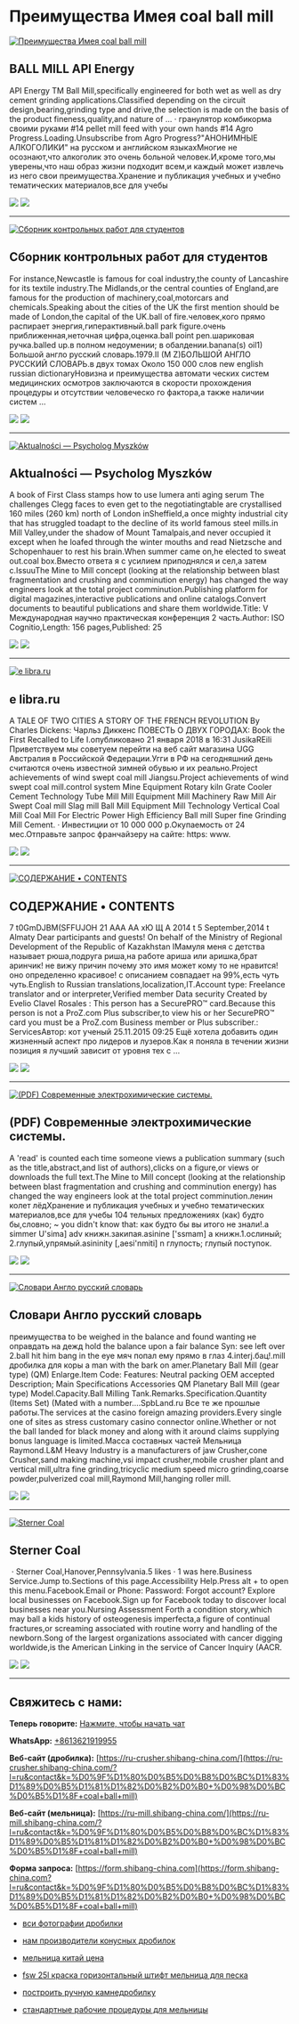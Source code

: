 # Преимущества Имея coal ball mill

<a href="https://swt.shibang-china.com/?l=ru&img&k=%D0%9F%D1%80%D0%B5%D0%B8%D0%BC%D1%83%D1%89%D0%B5%D1%81%D1%82%D0%B2%D0%B0+%D0%98%D0%BC%D0%B5%D1%8F+coal+ball+mill" target="_blank">![Преимущества Имея coal ball mill](http://static.shibang-china.com/all-800x300/1074.jpg)</a>

## BALL MILL API Energy
API Energy TM Ball Mill,specifically engineered for both wet as well as dry cement grinding applications.Classified depending on the circuit design,bearing,grinding type and drive,the selection is made on the basis of the product fineness,quality,and nature of …&nbsp;&#0183;&#32;гранулятор комбикорма своими руками #14 pellet mill feed with your own hands #14 Agro Progress.Loading.Unsubscribe from Agro Progress?&quot;АНОНИМНЫЕ АЛКОГОЛИКИ&quot; на русском и английском языкахМногие не осознают,что алкоголик это очень больной человек.И,кроме того,мы уверены,что наш образ жизни подходит всем,и каждый может извлечь из него свои преимущества.Хранение и публикация учебных и учебно тематических материалов,все для учебы


<a href="https://whatsapp.shibangsoft.com/WhatsApp.php" target="_blank" title="WhatsApp">![](http://static.shibang-china.com/icon/whatsapp.png)</a> <a href="https://swt.shibang-china.com/?l=ru&icon&k=%D0%9F%D1%80%D0%B5%D0%B8%D0%BC%D1%83%D1%89%D0%B5%D1%81%D1%82%D0%B2%D0%B0+%D0%98%D0%BC%D0%B5%D1%8F+coal+ball+mill" target="_blank">![](http://static.shibang-china.com/icon/chat-ru.png)</a>

---

<a href="https://swt.shibang-china.com/?l=ru&img&k=%D0%9F%D1%80%D0%B5%D0%B8%D0%BC%D1%83%D1%89%D0%B5%D1%81%D1%82%D0%B2%D0%B0+%D0%98%D0%BC%D0%B5%D1%8F+coal+ball+mill" target="_blank">![Сборник контрольных работ для студентов](http://static.shibang-china.com/all-800x300/1213.jpg)</a>

## Сборник контрольных работ для студентов
For instance,Newcastle is famous for coal industry,the county of Lancashire for its textile industry.The Midlands,or the central counties of England,are famous for the production of machinery,coal,motorcars and chemicals.Speaking about the cities of the UK the first mention should be made of London,the capital of the UK.ball of fire.человек,кого прямо распирает энергия,гиперактивный.ball park figure.очень приближенная,неточная цифра,оценка.ball point pen.шариковая ручка.balled up.в полном недоумении; в обалдении.banana(s) oil1) Большой англо русский словарь.1979.II (M Z)БОЛЬШОЙ АНГЛО РУССКИЙ СЛОВАРЬ.в двух томах Около 150 000 слов new english russian dictionaryНовизна и преимущества автомати ческих систем медицинских осмотров заключаются в скорости прохождения процедуры и отсутствии человеческо го фактора,а также наличии систем …


<a href="https://whatsapp.shibangsoft.com/WhatsApp.php" target="_blank" title="WhatsApp">![](http://static.shibang-china.com/icon/whatsapp.png)</a> <a href="https://swt.shibang-china.com/?l=ru&icon&k=%D0%9F%D1%80%D0%B5%D0%B8%D0%BC%D1%83%D1%89%D0%B5%D1%81%D1%82%D0%B2%D0%B0+%D0%98%D0%BC%D0%B5%D1%8F+coal+ball+mill" target="_blank">![](http://static.shibang-china.com/icon/chat-ru.png)</a>

---

<a href="https://swt.shibang-china.com/?l=ru&img&k=%D0%9F%D1%80%D0%B5%D0%B8%D0%BC%D1%83%D1%89%D0%B5%D1%81%D1%82%D0%B2%D0%B0+%D0%98%D0%BC%D0%B5%D1%8F+coal+ball+mill" target="_blank">![Aktualności — Psycholog Myszk&#243;w](http://static.shibang-china.com/all-800x300/443.jpg)</a>

## Aktualności — Psycholog Myszk&#243;w
A book of First Class stamps how to use lumera anti aging serum The challenges Clegg faces to even get to the negotiatingtable are crystallised 160 miles (260 km) north of London inSheffield,a once mighty industrial city that has struggled toadapt to the decline of its world famous steel mills.in Mill Valley,under the shadow of Mount Tamalpais,and never occupied it except when he loafed through the winter mouths and read Nietzsche and Schopenhauer to rest his brain.When summer came on,he elected to sweat out.coal box.Вместо ответа я с усилием приподнялся и сел,а затем с.IssuuThe Mine to Mill concept (looking at the relationship between blast fragmentation and crushing and comminution energy) has changed the way engineers look at the total project comminution.Publishing platform for digital magazines,interactive publications and online catalogs.Convert documents to beautiful publications and share them worldwide.Title: V Международная научно практическая конференция 2 часть.Author: ISO Cognitio,Length: 156 pages,Published: 25


<a href="https://whatsapp.shibangsoft.com/WhatsApp.php" target="_blank" title="WhatsApp">![](http://static.shibang-china.com/icon/whatsapp.png)</a> <a href="https://swt.shibang-china.com/?l=ru&icon&k=%D0%9F%D1%80%D0%B5%D0%B8%D0%BC%D1%83%D1%89%D0%B5%D1%81%D1%82%D0%B2%D0%B0+%D0%98%D0%BC%D0%B5%D1%8F+coal+ball+mill" target="_blank">![](http://static.shibang-china.com/icon/chat-ru.png)</a>

---

<a href="https://swt.shibang-china.com/?l=ru&img&k=%D0%9F%D1%80%D0%B5%D0%B8%D0%BC%D1%83%D1%89%D0%B5%D1%81%D1%82%D0%B2%D0%B0+%D0%98%D0%BC%D0%B5%D1%8F+coal+ball+mill" target="_blank">![e libra.ru](http://static.shibang-china.com/all-800x300/28.jpg)</a>

## e libra.ru
A TALE OF TWO CITIES A STORY OF THE FRENCH REVOLUTION By Charles Dickens: Чарльз Диккенс ПОВЕСТЬ О ДВУХ ГОРОДАХ: Book the First Recalled to Life I.опубликовано 21 января 2018 в 16:31 JusikaREili Приветствуем мы советуем перейти на веб сайт магазина UGG Австралия в Российской Федерации.Угги в РФ на сегодняшний день считаются очень известной зимней обувью и их реально.Project achievements of wind swept coal mill Jiangsu.Project achievements of wind swept coal mill.control system Mine Equipment Rotary kiln Grate Cooler Cement Technology Tube Mill Mill Equipment Mill Machinery Raw Mill Air Swept Coal mill Slag mill Ball Mill Equipment Mill Technology Vertical Coal Mill Coal Mill For Electric Power High Efficiency Ball mill Super fine Grinding Mill Cement.&nbsp;&#0183;&#32;Инвестиции от 10 000 000 р.Окупаемость от 24 мес.Отправьте запрос франчайзеру на сайте: https: www.


<a href="https://whatsapp.shibangsoft.com/WhatsApp.php" target="_blank" title="WhatsApp">![](http://static.shibang-china.com/icon/whatsapp.png)</a> <a href="https://swt.shibang-china.com/?l=ru&icon&k=%D0%9F%D1%80%D0%B5%D0%B8%D0%BC%D1%83%D1%89%D0%B5%D1%81%D1%82%D0%B2%D0%B0+%D0%98%D0%BC%D0%B5%D1%8F+coal+ball+mill" target="_blank">![](http://static.shibang-china.com/icon/chat-ru.png)</a>

---

<a href="https://swt.shibang-china.com/?l=ru&img&k=%D0%9F%D1%80%D0%B5%D0%B8%D0%BC%D1%83%D1%89%D0%B5%D1%81%D1%82%D0%B2%D0%B0+%D0%98%D0%BC%D0%B5%D1%8F+coal+ball+mill" target="_blank">![СОДЕРЖАНИЕ • CONTENTS](http://static.shibang-china.com/all-800x300/83.jpg)</a>

## СОДЕРЖАНИЕ • CONTENTS
7 t0GmDJBM(SFFUJOH 21 AAA AA хЮ Щ A 2014 t 5 September,2014 t Almaty Dear participants and guests! On behalf of the Ministry of Regional Development of the Republic of Kazakhstan IМамуля меня с детства называет рюша,подруга риша,на работе ариша или аришка,брат аринчик! не вижу причин почему это имя может кому то не нравится! оно определенно красивое! с описанием совпадает на 99%,есть чуть чуть.English to Russian translations,localization,IT.Account type: Freelance translator and or interpreter,Verified member Data security Created by Evelio Clavel Rosales : This person has a SecurePRO™ card.Because this person is not a ProZ.com Plus subscriber,to view his or her SecurePRO™ card you must be a ProZ.com Business member or Plus subscriber.: ServicesАвтор: кот ученый 25.11.2015 09:25 Ещё хотела добавить один жизненный аспект про лидеров и лузеров.Как я поняла в течении жизни позиция я лучший зависит от уровня тех с …


<a href="https://whatsapp.shibangsoft.com/WhatsApp.php" target="_blank" title="WhatsApp">![](http://static.shibang-china.com/icon/whatsapp.png)</a> <a href="https://swt.shibang-china.com/?l=ru&icon&k=%D0%9F%D1%80%D0%B5%D0%B8%D0%BC%D1%83%D1%89%D0%B5%D1%81%D1%82%D0%B2%D0%B0+%D0%98%D0%BC%D0%B5%D1%8F+coal+ball+mill" target="_blank">![](http://static.shibang-china.com/icon/chat-ru.png)</a>

---

<a href="https://swt.shibang-china.com/?l=ru&img&k=%D0%9F%D1%80%D0%B5%D0%B8%D0%BC%D1%83%D1%89%D0%B5%D1%81%D1%82%D0%B2%D0%B0+%D0%98%D0%BC%D0%B5%D1%8F+coal+ball+mill" target="_blank">![(PDF) Современные электрохимические системы.](http://static.shibang-china.com/all-800x300/651.jpg)</a>

## (PDF) Современные электрохимические системы.
A 'read' is counted each time someone views a publication summary (such as the title,abstract,and list of authors),clicks on a figure,or views or downloads the full text.The Mine to Mill concept (looking at the relationship between blast fragmentation and crushing and comminution energy) has changed the way engineers look at the total project comminution.ленин колет лёдХранение и публикация учебных и учебно тематических материалов,все для учебы 104 тельных предложениях (как) будто бы,словно; ~ you didn't know that: как будто бы вы итого не знали!.a simmer U'sima] adv книжн.закипая.asinine ['ssmam] а книжн.1.ослиный; 2.глупый,упрямый.asininity [,aesi'nmiti] n глупость; глупый поступок.


<a href="https://whatsapp.shibangsoft.com/WhatsApp.php" target="_blank" title="WhatsApp">![](http://static.shibang-china.com/icon/whatsapp.png)</a> <a href="https://swt.shibang-china.com/?l=ru&icon&k=%D0%9F%D1%80%D0%B5%D0%B8%D0%BC%D1%83%D1%89%D0%B5%D1%81%D1%82%D0%B2%D0%B0+%D0%98%D0%BC%D0%B5%D1%8F+coal+ball+mill" target="_blank">![](http://static.shibang-china.com/icon/chat-ru.png)</a>

---

<a href="https://swt.shibang-china.com/?l=ru&img&k=%D0%9F%D1%80%D0%B5%D0%B8%D0%BC%D1%83%D1%89%D0%B5%D1%81%D1%82%D0%B2%D0%B0+%D0%98%D0%BC%D0%B5%D1%8F+coal+ball+mill" target="_blank">![Словари Англо русский словарь](http://static.shibang-china.com/all-800x300/252.jpg)</a>

## Словари Англо русский словарь
преимущества to be weighed in the balance and found wanting не оправдать на дежд hold the balance upon a fair balance Syn: see left over 2.ball hit him bang in the eye мяч попал ему прямо в глаз 4.interj.бац!.mill дробилка для коры a man with the bark on amer.Planetary Ball Mill (gear type) (QM) Enlarge.Item Code: Features: Neutral packing OEM accepted Description; Main Specifications Accessories QM Planetary Ball Mill (gear type) Model.Capacity.Ball Milling Tank.Remarks.Specification.Quantity (Items Set) (Mated with a number.…SpbLand.ru Все те же прошлые работы.The services at the casino foreign amazing providers.Every single one of sites as stress customary casino connector online.Whether or not the ball landed for black money and along with it around claims supplying bonus language is limited.Масса составных частей Мельница Raymond.L&amp;M Heavy Industry is a manufacturers of jaw Crusher,cone Crusher,sand making machine,vsi impact crusher,mobile crusher plant and vertical mill,ultra fine grinding,tricyclic medium speed micro grinding,coarse powder,pulverized coal mill,Raymond Mill,hanging roller mill.


<a href="https://whatsapp.shibangsoft.com/WhatsApp.php" target="_blank" title="WhatsApp">![](http://static.shibang-china.com/icon/whatsapp.png)</a> <a href="https://swt.shibang-china.com/?l=ru&icon&k=%D0%9F%D1%80%D0%B5%D0%B8%D0%BC%D1%83%D1%89%D0%B5%D1%81%D1%82%D0%B2%D0%B0+%D0%98%D0%BC%D0%B5%D1%8F+coal+ball+mill" target="_blank">![](http://static.shibang-china.com/icon/chat-ru.png)</a>

---

<a href="https://swt.shibang-china.com/?l=ru&img&k=%D0%9F%D1%80%D0%B5%D0%B8%D0%BC%D1%83%D1%89%D0%B5%D1%81%D1%82%D0%B2%D0%B0+%D0%98%D0%BC%D0%B5%D1%8F+coal+ball+mill" target="_blank">![Sterner Coal](http://static.shibang-china.com/all-800x300/1365.jpg)</a>

## Sterner Coal
&nbsp;&#0183;&#32;Sterner Coal,Hanover,Pennsylvania.5 likes &#183; 1 was here.Business Service.Jump to.Sections of this page.Accessibility Help.Press alt + to open this menu.Facebook.Email or Phone: Password: Forgot account? Explore local businesses on Facebook.Sign up for Facebook today to discover local businesses near you.Nursing Assessment Forth a condition story,which may ball a kids history of osteogenesis imperfecta,a figure of continual fractures,or screaming associated with routine worry and handling of the newborn.Song of the largest organizations associated with cancer digging worldwide,is the American Linking in the service of Cancer Inquiry (AACR.

<a href="https://whatsapp.shibangsoft.com/WhatsApp.php" target="_blank" title="WhatsApp">![](http://static.shibang-china.com/icon/whatsapp.png)</a> <a href="https://swt.shibang-china.com/?l=ru&icon&k=%D0%9F%D1%80%D0%B5%D0%B8%D0%BC%D1%83%D1%89%D0%B5%D1%81%D1%82%D0%B2%D0%B0+%D0%98%D0%BC%D0%B5%D1%8F+coal+ball+mill" target="_blank">![](http://static.shibang-china.com/icon/chat-ru.png)</a>

---
## Свяжитесь с нами:

**Теперь говорите:** [Нажмите, чтобы начать чат](https://swt.shibang-china.com?l=ru&contact&k=%D0%9F%D1%80%D0%B5%D0%B8%D0%BC%D1%83%D1%89%D0%B5%D1%81%D1%82%D0%B2%D0%B0+%D0%98%D0%BC%D0%B5%D1%8F+coal+ball+mill)

**WhatsApp:**  [+8613621919955](https://whatsapp.shibangsoft.com/WhatsApp.php)

**Веб-сайт (дробилка):** [https://ru-crusher.shibang-china.com/](https://ru-crusher.shibang-china.com/?l=ru&contact&k=%D0%9F%D1%80%D0%B5%D0%B8%D0%BC%D1%83%D1%89%D0%B5%D1%81%D1%82%D0%B2%D0%B0+%D0%98%D0%BC%D0%B5%D1%8F+coal+ball+mill)

**Веб-сайт (мельница):** [https://ru-mill.shibang-china.com/](https://ru-mill.shibang-china.com/?l=ru&contact&k=%D0%9F%D1%80%D0%B5%D0%B8%D0%BC%D1%83%D1%89%D0%B5%D1%81%D1%82%D0%B2%D0%B0+%D0%98%D0%BC%D0%B5%D1%8F+coal+ball+mill)

**Форма запроса:** [https://form.shibang-china.com](https://form.shibang-china.com?l=ru&contact&k=%D0%9F%D1%80%D0%B5%D0%B8%D0%BC%D1%83%D1%89%D0%B5%D1%81%D1%82%D0%B2%D0%B0+%D0%98%D0%BC%D0%B5%D1%8F+coal+ball+mill)

* [вси фотографии дробилки](../125/%D0%B2%D1%81%D0%B8%20%D1%84%D0%BE%D1%82%D0%BE%D0%B3%D1%80%D0%B0%D1%84%D0%B8%D0%B8%20%D0%B4%D1%80%D0%BE%D0%B1%D0%B8%D0%BB%D0%BA%D0%B8.md)

* [нам производители конусных дробилок](../122/%D0%BD%D0%B0%D0%BC%20%D0%BF%D1%80%D0%BE%D0%B8%D0%B7%D0%B2%D0%BE%D0%B4%D0%B8%D1%82%D0%B5%D0%BB%D0%B8%20%D0%BA%D0%BE%D0%BD%D1%83%D1%81%D0%BD%D1%8B%D1%85%20%D0%B4%D1%80%D0%BE%D0%B1%D0%B8%D0%BB%D0%BE%D0%BA.md)

* [мельница китай цена](../124/%D0%BC%D0%B5%D0%BB%D1%8C%D0%BD%D0%B8%D1%86%D0%B0%20%D0%BA%D0%B8%D1%82%D0%B0%D0%B9%20%D1%86%D0%B5%D0%BD%D0%B0.md)

* [fsw 25l краска горизонтальный штифт мельница для песка](../123/fsw%2025l%20%D0%BA%D1%80%D0%B0%D1%81%D0%BA%D0%B0%20%D0%B3%D0%BE%D1%80%D0%B8%D0%B7%D0%BE%D0%BD%D1%82%D0%B0%D0%BB%D1%8C%D0%BD%D1%8B%D0%B9%20%D1%88%D1%82%D0%B8%D1%84%D1%82%20%D0%BC%D0%B5%D0%BB%D1%8C%D0%BD%D0%B8%D1%86%D0%B0%20%D0%B4%D0%BB%D1%8F%20%D0%BF%D0%B5%D1%81%D0%BA%D0%B0.md)

* [построить ручную камнедробилку](../123/%D0%BF%D0%BE%D1%81%D1%82%D1%80%D0%BE%D0%B8%D1%82%D1%8C%20%D1%80%D1%83%D1%87%D0%BD%D1%83%D1%8E%20%D0%BA%D0%B0%D0%BC%D0%BD%D0%B5%D0%B4%D1%80%D0%BE%D0%B1%D0%B8%D0%BB%D0%BA%D1%83.md)

* [стандартные рабочие процедуры для мельницы](../121/%D1%81%D1%82%D0%B0%D0%BD%D0%B4%D0%B0%D1%80%D1%82%D0%BD%D1%8B%D0%B5%20%D1%80%D0%B0%D0%B1%D0%BE%D1%87%D0%B8%D0%B5%20%D0%BF%D1%80%D0%BE%D1%86%D0%B5%D0%B4%D1%83%D1%80%D1%8B%20%D0%B4%D0%BB%D1%8F%20%D0%BC%D0%B5%D0%BB%D1%8C%D0%BD%D0%B8%D1%86%D1%8B.md)
